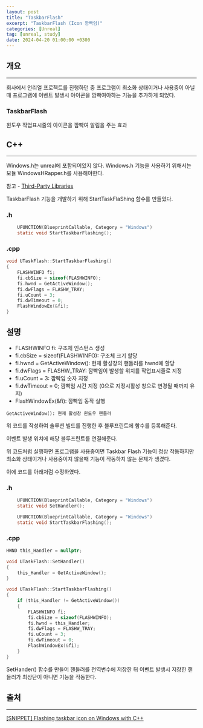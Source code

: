 ```yaml
---
layout: post
title: "TaskbarFlash"
excerpt: "TaskbarFlash (Icon 깜빡임)"
categories: [Unreal]
tag: [unreal, study]
date: 2024-04-20 01:00:00 +0300
---
```

## 개요

---

회사에서 언리얼 프로젝트를 진행하던 중 프로그램이 최소화 상태이거나 사용중이 아닐때 프로그램에 이벤트 발생시 아이콘을 깜빡여야하는 기능을 추가하게 되었다.

### TaskbarFlash
윈도우 작업표시줄의 아이콘을 깜빡여 알림을 주는 효과

## C++

---

Windows.h는 unreal에 포함되어있지 않다. Windows.h 기능을 사용하기 위해서는 모듈 WindowsHRapper.h를 사용해야한다.

참고 - [Third-Party Libraries](https://docs.unrealengine.com/4.27/en-US/ProductionPipelines/BuildTools/UnrealBuildTool/ThirdPartyLibraries/)

TaskbarFlash 기능을 개발하기 위해 StartTaskFlaShing 함수를 만들었다.

### .h

```h
    UFUNCTION(BlueprintCallable, Category = "Windows")
    static void StartTaskbarFlashing();
```

### .cpp
```c++
void UTaskFlash::StartTaskbarFlashing()
{
	FLASHWINFO fi;
	fi.cbSize = sizeof(FLASHWINFO);
	fi.hwnd = GetActiveWindow();
	fi.dwFlags = FLASHW_TRAY;
	fi.uCount = 3;
	fi.dwTimeout = 0;
	FlashWindowEx(&fi);
}
```

## 설명
- FLASHWINFO fi: 구조체 인스턴스 생성
- fi.cbSize = sizeof(FLASHWINFO): 구조체 크기 할당
- fi.hwnd = GetActiveWindow(): 현재 활성창의 핸들러를 hwnd에 할당
- fi.dwFlags = FLASHW_TRAY: 깜빡임이 발생할 위치를 작업표시줄로 지정
- fi.uCount = 3: 깜빡임 숫자 지정
- fi.dwTimeout = 0; 깜빡임 시간 지정 (0으로 지정시활성 창으로 변경될 때까지 유지)
- FlashWindowEx(&fi): 깜빡임 동작 실행

`GetActiveWindow(): 현재 활성창 윈도우 핸들러`

위 코드를 작성하여 솔루션 빌드를 진행한 후 블루프린트에 함수를 등록해준다.

이벤트 발생 위치에 해당 블루프린트를 연결해준다.

위 코드처럼 실행하면 프로그램을 사용중이면 Taskbar Flash 기능이 정상 작동하지만 최소화 상태이거나 사용중이지 않을때 기능이 작동하지 않는 문제가 생겼다.

이에 코드를 아래처럼 수정하였다.

### .h

```h
    UFUNCTION(BlueprintCallable, Category = "Windows")
    static void SetHandler();

    UFUNCTION(BlueprintCallable, Category = "Windows")
    static void StartTaskbarFlashing();
```

### .cpp
```c++
HWND this_Handler = nullptr;

void UTaskFlash::SetHandler()
{
	this_Handler = GetActiveWindow();
}

void UTaskFlash::StartTaskbarFlashing()
{
	if (this_Handler != GetActiveWindow())
    {
		FLASHWINFO fi;
		fi.cbSize = sizeof(FLASHWINFO);
		fi.hwnd = this_Handler;
		fi.dwFlags = FLASHW_TRAY;
		fi.uCount = 3;
		fi.dwTimeout = 0;
		FlashWindowEx(&fi);
	}
}
```

SetHander() 함수를 만들어 핸들러를 전역변수에 저장한 뒤 이벤트 발생시 저장한 핸들러가 최상단이 아니면 기능을 작동한다.

## 출처

---

[[SNIPPET] Flashing taskbar icon on Windows with C++](https://www.reddit.com/r/unrealengine/comments/qe84w6/snippet_flashing_taskbar_icon_on_windows_with_c/?rdt=54468)